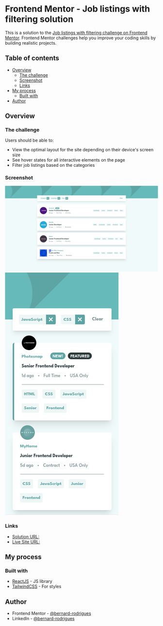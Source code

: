 # Frontend Mentor - Job listings with filtering solution

This is a solution to the [Job listings with filtering challenge on Frontend Mentor](https://www.frontendmentor.io/challenges/job-listings-with-filtering-ivstIPCt). Frontend Mentor challenges help you improve your coding skills by building realistic projects. 

## Table of contents

- [Overview](#overview)
  - [The challenge](#the-challenge)
  - [Screenshot](#screenshot)
  - [Links](#links)
- [My process](#my-process)
  - [Built with](#built-with)
- [Author](#author)

## Overview

### The challenge

Users should be able to:

- View the optimal layout for the site depending on their device's screen size
- See hover states for all interactive elements on the page
- Filter job listings based on the categories

### Screenshot

![Application main screen for desktop](./public/screenshots/desktop.png)
![Application main screen for mobile](./public/screenshots/mobile.png)

### Links

- [Solution URL:](https://www.frontendmentor.io/solutions/job-listing-with-filtering-in-reactjs-QHZ-Qa98GP)
- [Live Site URL:](https://frontendmentor-static-job-listings-sooty.vercel.app/)

## My process

### Built with

- [ReactJS](https://reactjs.org/) - JS library
- [TailwindCSS](https://tailwindcss.com/) - For styles

## Author

- Frontend Mentor - [@bernard-rodrigues](https://www.frontendmentor.io/profile/bernard-rodrigues)
- LinkedIn - [@bernard-rodrigues](https://www.linkedin.com/in/bernard-rodrigues)
